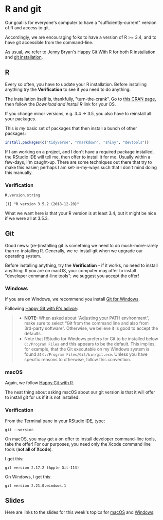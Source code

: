 # R and git

Our goal is for everyone's computer to have a "sufficiently-current" version of R and access to git.

Accordingly, we are encouraging folks to have a version of R >= 3.4, and to have git accessible from the command-line.

As usual, we refer to Jenny Bryan's [Happy Git With R](https://happygitwithr.com) for both [R installation](https://happygitwithr.com/install-r-rstudio.html) and [git installation](https://happygitwithr.com/install-git.html).

## R

Every so often, you have to update your R installation. Before installing anything try the **Verification** to see if you need to do anything.

The installation itself is, thankfully, "turn-the-crank". Go to [this CRAN page](https://cloud.r-project.org/), then follow the *Download and Install R* link for your OS.

If you change minor versions, e.g. 3.4 -> 3.5, you also have to reinstall all your packages.

This is *my* basic set of packages that then install a bunch of other packages:

```r
install.packages(c("tidyverse", "rmarkdown", "shiny", "devtools"))
```

If I am working on a project, and I don't have a required package installed, the RStudio IDE will tell me, then offer to install it for me. Usually within a few-days, I'm caught-up. There are some techniques out there that try to make this easier; perhaps I am set-in-my-ways such that I don't mind doing this manually. 

### Verification

```r
R.version.string
```

```
[1] "R version 3.5.2 (2018-12-20)"
```

What we want here is that your R version is at least 3.4, but it might be nice if we were all at 3.5.3.

## Git

Good news: (re-)installing git is something we need to do much-more-rarely than re-installing R. Generally, we re-install git when we upgrade our operating system.

Before installing anything, try the **Verification** - if it works, no need to install anything. If you are on macOS, your computer may offer to install "developer command-line tools"; we suggest you accept the offer!

### Windows

If you are on Windows, we recommend you install [Git for Windows](https://git-for-windows.github.io/).

Following [Happy Git with R's adivce](https://happygitwithr.com/install-git.html#install-git-windows):

> - **NOTE:** When asked about “Adjusting your PATH environment”, make sure to select “Git from the command line and also from 3rd-party software”. Otherwise, we believe it is good to accept the defaults.
> - Note that RStudio for Windows prefers for Git to be installed below `C:/Program Files` and this appears to be the default. This implies, for example, that the Git executable on my Windows system is found at `C:/Program Files/Git/bin/git.exe`. Unless you have specific reasons to otherwise, follow this convention.

### macOS

Again, we follow [Happy Git with R](https://happygitwithr.com/install-git.html#macos).

The neat thing about asking macOS about our git version is that it will offer to install git for us if it is not installed.

### Verification

From the Terminal pane in your RStudio IDE, type:

```
git --version
```

On macOS, you may get a on offer to install developer command-line tools, take the offer! For our purposes, you need only the Xcode command line tools (**not all of Xcode**).

I get this:

```
git version 2.17.2 (Apple Git-113)
```

On Windows, I get this:

```
git version 2.21.0.windows.1
```

## Slides

Here are links to the slides for this week's topics for [macOS](r-git-macos.html) and [Windows](r-git-windows.html).
